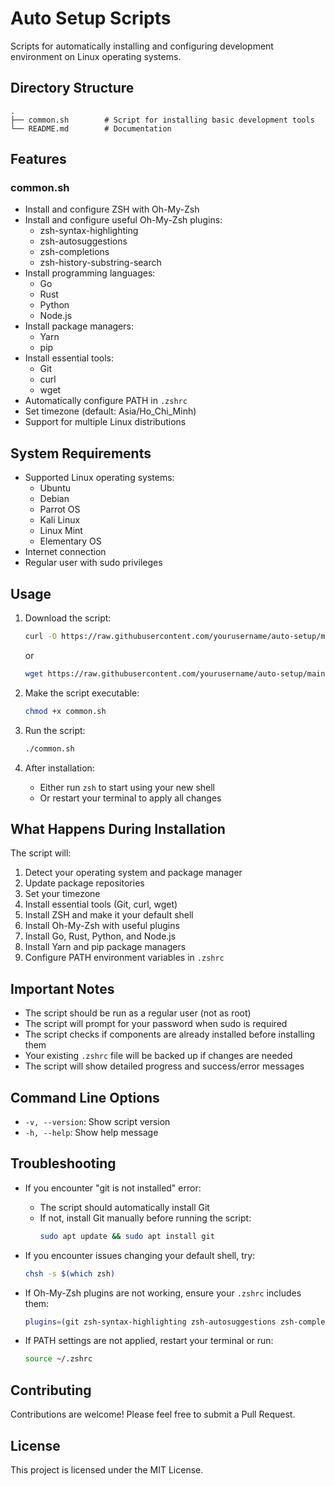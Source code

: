 # Auto Setup Scripts

Scripts for automatically installing and configuring development environment on Linux operating systems.

## Directory Structure

```
.
├── common.sh        # Script for installing basic development tools
└── README.md        # Documentation
```

## Features

### common.sh
- Install and configure ZSH with Oh-My-Zsh
- Install and configure useful Oh-My-Zsh plugins:
  - zsh-syntax-highlighting
  - zsh-autosuggestions
  - zsh-completions
  - zsh-history-substring-search
- Install programming languages:
  - Go
  - Rust
  - Python
  - Node.js
- Install package managers:
  - Yarn
  - pip
- Install essential tools:
  - Git
  - curl
  - wget
- Automatically configure PATH in `.zshrc`
- Set timezone (default: Asia/Ho_Chi_Minh)
- Support for multiple Linux distributions

## System Requirements

- Supported Linux operating systems:
  - Ubuntu
  - Debian
  - Parrot OS
  - Kali Linux
  - Linux Mint
  - Elementary OS
- Internet connection
- Regular user with sudo privileges

## Usage

1. Download the script:
   ```bash
   curl -O https://raw.githubusercontent.com/yourusername/auto-setup/main/common.sh
   ```
   or
   ```bash
   wget https://raw.githubusercontent.com/yourusername/auto-setup/main/common.sh
   ```

2. Make the script executable:
   ```bash
   chmod +x common.sh
   ```

3. Run the script:
   ```bash
   ./common.sh
   ```

4. After installation:
   - Either run `zsh` to start using your new shell
   - Or restart your terminal to apply all changes

## What Happens During Installation

The script will:
1. Detect your operating system and package manager
2. Update package repositories
3. Set your timezone
4. Install essential tools (Git, curl, wget)
5. Install ZSH and make it your default shell
6. Install Oh-My-Zsh with useful plugins
7. Install Go, Rust, Python, and Node.js
8. Install Yarn and pip package managers
9. Configure PATH environment variables in `.zshrc`

## Important Notes

- The script should be run as a regular user (not as root)
- The script will prompt for your password when sudo is required
- The script checks if components are already installed before installing them
- Your existing `.zshrc` file will be backed up if changes are needed
- The script will show detailed progress and success/error messages

## Command Line Options

- `-v, --version`: Show script version
- `-h, --help`: Show help message

## Troubleshooting

- If you encounter "git is not installed" error:
  - The script should automatically install Git
  - If not, install Git manually before running the script:
    ```bash
    sudo apt update && sudo apt install git
    ```

- If you encounter issues changing your default shell, try:
  ```bash
  chsh -s $(which zsh)
  ```

- If Oh-My-Zsh plugins are not working, ensure your `.zshrc` includes them:
  ```bash
  plugins=(git zsh-syntax-highlighting zsh-autosuggestions zsh-completions zsh-history-substring-search)
  ```

- If PATH settings are not applied, restart your terminal or run:
  ```bash
  source ~/.zshrc
  ```

## Contributing

Contributions are welcome! Please feel free to submit a Pull Request.

## License

This project is licensed under the MIT License.
